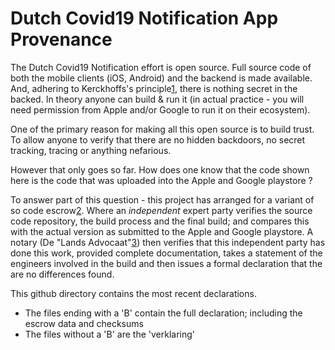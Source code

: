 # Dutch Covid19 Notification App Provenance

The Dutch Covid19 Notification effort is open source. Full source code of both the mobile clients (iOS, Android) and the backend is made available. And, adhering to Kerckhoffs's principle[1], there is nothing secret in the backed. In theory anyone can build & run it (in actual practice - you will need permission from Apple and/or Google to run it on their ecosystem).

One of the primary reason for making all this open source is to build trust. To allow anyone to verify that there are no hidden backdoors, no secret tracking, tracing or anything nefarious.

However that only goes so far. How does one know that the code shown here is the code that was uploaded into the Apple and Google playstore ?

To answer part of this question - this project has arranged for a variant of so code escrow[2]. Where an *independent* expert party verifies the source code repository, the build process and the final build; and compares this with the actual version as submitted to the Apple and Google playstore. A notary (De "Lands Advocaat"[3]) then verifies that this independent party has done this work, provided complete documentation, takes a statement of the engineers involved in the build and then issues a formal declaration that the are no differences found.

This github directory contains the most recent declarations.

* The files ending with a 'B' contain the full declaration; including the escrow data and checksums
* The files without a 'B' are the 'verklaring'

[1]: https://en.wikipedia.org/wiki/Kerckhoffs%27s_principle "Kerckhoffs's principle" 
[2]: https://en.wikipedia.org/wiki/Source_code_escrow "Source code Escrow"
[3]: https://nl.wikipedia.org/wiki/Landsadvocaat "Landsadvocaat"
